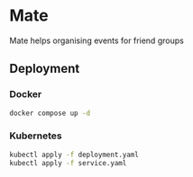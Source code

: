 # Mate

Mate helps organising events for friend groups

## Deployment

### Docker

```bash
docker compose up -d
```

### Kubernetes

```bash
kubectl apply -f deployment.yaml
kubectl apply -f service.yaml
```

